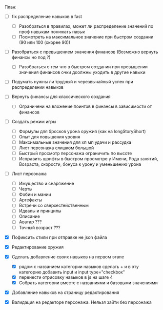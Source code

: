 План:  
- [ ] fix распределение навыков в fast  
    - [ ] Разобраться в правилах, может ли распределение значений по проф навыкам понижать навык  
    - [ ] Посмотреть на максимальное значение при быстром создании (90 или 100 (скорее 90))
- [ ] Разобраться с превышением значения финансов (Возможно вернуть финансы но под ?)  
    - [ ] Разобраться с тем что в быстром создании при превышении значения финансов очки доолжны уходить в другие навыки  
- [ ] Подумать нужны ли трудный и черезвычайный успех при распределении навыков  

- [ ] Вернуть финансы для классического создания  
    - [ ] Ограничени на вложение поинтов в финансы в зависимости от финансов  

- [ ] Создать режим игры
    - [ ] Формулы для бросков урона оружия (как на longStoryShort)
    - [ ] Опыт для повышения уровня
    - [ ] Максимальные значения для хп мп удачи и рассудка
    - [ ] Лист персонажа слишком большой
    - [ ] Быстрый просмотр персонажа ограничить по высоте
    - [ ] Исправить шрифты в быстром просмотре у Имени, Рода занятий, Возраста, скорости, бонуса к урону и уменьшению урона

- [ ] Лист персонажа
    - [ ] Имущество и снаряжение
    - [ ] Черты
    - [ ] Фобии и мании
    - [ ] Артефакты
    - [ ] Встречи со сверхестейственным
    - [ ] Идеалы и принципы
    - [ ] Описание
    - [ ] Аватар ???
    - [ ] Точный возраст ???

- [x] Пофиксить стили при отправке не json файла

- [x] Редактирование оружия

- [x] Сделать добавление своих навыков на первом этапе
    - [x] рядом с названием категории навыков сделать + и в эту категорию добавить input и input type="checkbox"
    - [x] перенести отрисовку навыков в js на шаге 4
    - [x] Собрать категории вместе с названиями и базовыми значениями

- [x] Добавление навыков на страницу редактирования

- [x] Валидация на редакторе персонажа. Нельзя зайти без персонажа
